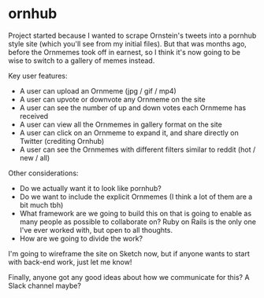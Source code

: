 # ornhub

Project started because I wanted to scrape Ornstein's tweets into a pornhub style site (which you'll see from my initial files).
But that was months ago, before the Ornmemes took off in earnest, so I think it's now going to be wise to switch to a gallery of memes instead.

Key user features:

- A user can upload an Ornmeme (jpg / gif / mp4)
- A user can upvote or downvote any Ornmeme on the site
- A user can see the number of up and down votes each Ornmeme has received
- A user can view all the Ornmemes in gallery format on the site
- A user can click on an Ornmeme to expand it, and share directly on Twitter (crediting Ornhub)
- A user can see the Ornmemes with different filters similar to reddit (hot / new / all)

Other considerations:

- Do we actually want it to look like pornhub? 
- Do we want to include the explicit Ornmemes (I think a lot of them are a bit much tbh)
- What framework are we going to build this on that is going to enable as many people as possible to collaborate on? Ruby on Rails is the only one I've ever worked with, but open to all thoughts.
- How are we going to divide the work? 

I'm going to wireframe the site on Sketch now, but if anyone wants to start with back-end work, just let me know! 

Finally, anyone got any good ideas about how we communicate for this? A Slack channel maybe? 



